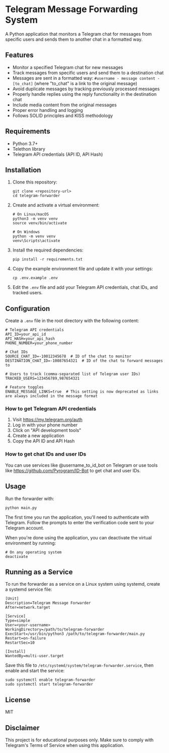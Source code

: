 # Telegram Message Forwarding System

A Python application that monitors a Telegram chat for messages from specific users and sends them to another chat in a formatted way.

## Features

- Monitor a specified Telegram chat for new messages
- Track messages from specific users and send them to a destination chat
- Messages are sent in a formatted way: `#username - message content - [to_chat]` (where "to_chat" is a link to the original message)
- Avoid duplicate messages by tracking previously processed messages
- Properly handle replies using the reply functionality in the destination chat
- Include media content from the original messages
- Proper error handling and logging
- Follows SOLID principles and KISS methodology

## Requirements

- Python 3.7+
- Telethon library
- Telegram API credentials (API ID, API Hash)

## Installation

1. Clone this repository:
   ```
   git clone <repository-url>
   cd telegram-forwarder
   ```

2. Create and activate a virtual environment:
   ```
   # On Linux/macOS
   python3 -m venv venv
   source venv/bin/activate

   # On Windows
   python -m venv venv
   venv\Scripts\activate
   ```

3. Install the required dependencies:
   ```
   pip install -r requirements.txt
   ```

4. Copy the example environment file and update it with your settings:
   ```
   cp .env.example .env
   ```

5. Edit the `.env` file and add your Telegram API credentials, chat IDs, and tracked users.

## Configuration

Create a `.env` file in the root directory with the following content:

```
# Telegram API credentials
API_ID=your_api_id
API_HASH=your_api_hash
PHONE_NUMBER=your_phone_number

# Chat IDs
SOURCE_CHAT_ID=-10012345678  # ID of the chat to monitor
DESTINATION_CHAT_ID=-10087654321  # ID of the chat to forward messages to

# Users to track (comma-separated list of Telegram user IDs)
TRACKED_USERS=123456789,987654321

# Feature toggles
ENABLE_MESSAGE_LINKS=true  # This setting is now deprecated as links are always included in the message format
```

### How to get Telegram API credentials

1. Visit https://my.telegram.org/auth
2. Log in with your phone number
3. Click on "API development tools"
4. Create a new application
5. Copy the API ID and API Hash

### How to get chat IDs and user IDs

You can use services like @username_to_id_bot on Telegram or use tools like https://github.com/Pyrogram/ID-Bot to get chat and user IDs.

## Usage

Run the forwarder with:

```
python main.py
```

The first time you run the application, you'll need to authenticate with Telegram. Follow the prompts to enter the verification code sent to your Telegram account.

When you're done using the application, you can deactivate the virtual environment by running:

```
# On any operating system
deactivate
```

## Running as a Service

To run the forwarder as a service on a Linux system using systemd, create a systemd service file:

```
[Unit]
Description=Telegram Message Forwarder
After=network.target

[Service]
Type=simple
User=<your-username>
WorkingDirectory=/path/to/telegram-forwarder
ExecStart=/usr/bin/python3 /path/to/telegram-forwarder/main.py
Restart=on-failure
RestartSec=10

[Install]
WantedBy=multi-user.target
```

Save this file to `/etc/systemd/system/telegram-forwarder.service`, then enable and start the service:

```
sudo systemctl enable telegram-forwarder
sudo systemctl start telegram-forwarder
```

## License

MIT

## Disclaimer

This project is for educational purposes only. Make sure to comply with Telegram's Terms of Service when using this application. 